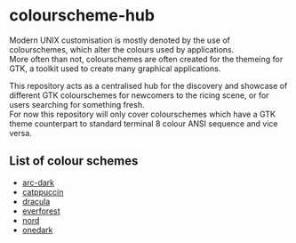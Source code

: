 # colourscheme-hub

Modern UNIX customisation is mostly denoted by the use of colourschemes, which alter the colours used by applications.\
More often than not, colourschemes are often created for the themeing for GTK, a toolkit used to create many graphical applications.

This repository acts as a centralised hub for the discovery and showcase of different GTK colourschemes for newcomers to the ricing scene, or for users searching for something fresh.\
For now this repository will only cover colourschemes which have a GTK theme counterpart to standard terminal 8 colour ANSI sequence and vice versa.

## List of colour schemes
- [arc-dark](https://github.com/Narmis-E/colourscheme-hub/tree/main/arc-dark)
- [catppuccin](https://github.com/Narmis-E/colourscheme-hub/tree/main/catppuccin)
- [dracula](https://github.com/Narmis-E/colourscheme-hub/tree/main/dracula)
- [everforest](https://github.com/Narmis-E/colourscheme-hub/blob/main/everforest/)
- [nord](https://github.com/Narmis-E/colourscheme-hub/tree/main/nord)
- [onedark](https://github.com/Narmis-E/colourscheme-hub/blob/main/onedark/)
